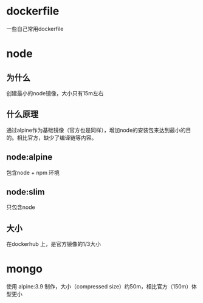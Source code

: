 # dockerfile
一些自己常用dockerfile

# node
## 为什么
创建最小的node镜像，大小只有15m左右

## 什么原理
通过alpine作为基础镜像（官方也是同样），增加node的安装包来达到最小的目的。相比官方，缺少了编译链等内容。

## node:alpine
包含node + npm 环境

## node:slim
只包含node

## 大小
在dockerhub 上，是官方镜像的1/3大小

# mongo
使用 alpine:3.9 制作，大小（compressed size）约50m，相比官方（150m）体型更小
